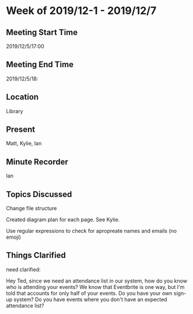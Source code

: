 # Week of 2019/12-1 - 2019/12/7

## Meeting Start Time

2019/12/5/17:00

## Meeting End Time

2019/12/5/18:
## Location

Library

## Present

Matt, Kylie, Ian

## Minute Recorder

Ian

## Topics Discussed

Change file structure

Created diagram plan for each page. See Kylie.

Use regular expressions to check for apropreate names and emails (no emoji)

## Things Clarified

need clarified:

Hey Ted, since we need an attendance list in our system, how do you know who is attending your events? We know that Eventbrite is one way, but I'm told that accounts for only half of your events. Do you have your own sign-up system? Do you have events where you don't have an expected attendance list?
